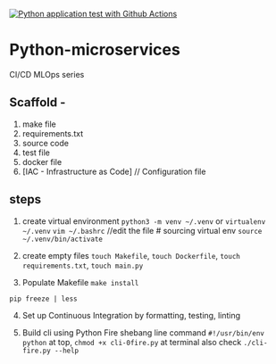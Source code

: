 [![Python application test with Github Actions](https://github.com/preetamjumech/Python-microservices/actions/workflows/mlops.yml/badge.svg)](https://github.com/preetamjumech/Python-microservices/actions/workflows/mlops.yml)


# Python-microservices
CI/CD MLOps series

## Scaffold - 
1. make file
2. requirements.txt
3. source code
4. test file
5. docker file
6. [IAC - Infrastructure as Code] // Configuration file

## steps
1. create virtual environment `python3 -m venv ~/.venv` or `virtualenv ~/.venv`
`vim ~/.bashrc`
//edit the file # sourcing virtual env
`source ~/.venv/bin/activate`

2. create empty files
`touch Makefile`, `touch Dockerfile`, `touch requirements.txt`, `touch main.py`

3. Populate Makefile
`make install`

`pip freeze | less`

4. Set up Continuous Integration by formatting, testing, linting

5. Build cli using Python Fire
shebang line command `#!/usr/bin/env python` at top, `chmod +x cli-0fire.py` at terminal  also check `./cli-fire.py --help`
